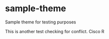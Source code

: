# sample-theme
Sample theme for testing purposes

This is another test checking for conflict. Cisco R